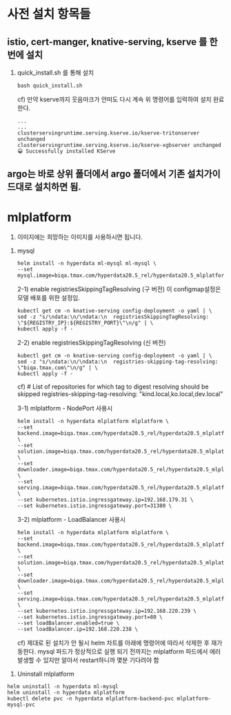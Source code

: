 # 사전 설치 항목들
## istio, cert-manger, knative-serving, kserve 를 한번에 설치

1. quick_install.sh 를 통해 설치
   ```
   bash quick_install.sh
   ```
   cf) 만약 kserve까지 웃음마크가 안떠도 다시 계속 위 명령어를 입력하여 설치 완료한다.
   ```
   ...
   ...
   clusterservingruntime.serving.kserve.io/kserve-tritonserver unchanged
   clusterservingruntime.serving.kserve.io/kserve-xgbserver unchanged
   😀 Successfully installed KServe
   ```

## argo는 바로 상위 폴더에서 argo 폴더에서 기존 설치가이드대로 설치하면 됨.

#
#

# mlplatform

1. 이미지에는 희망하는 이미지를 사용하시면 됩니다.

1) mysql
   ```
   helm install -n hyperdata ml-mysql ml-mysql \
   --set mysql.image=biqa.tmax.com/hyperdata20.5_rel/hyperdata20.5_mlplatform/mysql:20230623_v1
   ```

   2-1) enable registriesSkippingTagResolving (구 버전) 이 configmap설정은 모델 배포를 위한 설정임.
   ```
   kubectl get cm -n knative-serving config-deployment -o yaml | \
   sed -z "s/\ndata:\n/\ndata:\n  registriesSkippingTagResolving: \"${REGISTRY_IP}:${REGISTRY_PORT}\"\n/g" | \
   kubectl apply -f -
   ```

   2-2) enable registriesSkippingTagResolving (신 버전)
   ```
   kubectl get cm -n knative-serving config-deployment -o yaml | \
   sed -z "s/\ndata:\n/\ndata:\n  registries-skipping-tag-resolving: \"biqa.tmax.com\"\n/g" | \
   kubectl apply -f -
   ```
      cf) # List of repositories for which tag to digest resolving should be skipped
            registries-skipping-tag-resolving: "kind.local,ko.local,dev.local"
   

   3-1) mlplatform - NodePort 사용시
   ```
   helm install -n hyperdata mlplatform mlplatform \
   --set backend.image=biqa.tmax.com/hyperdata20.5_rel/hyperdata20.5_mlplatform/backend:20230623_v1 \
   --set solution.image=biqa.tmax.com/hyperdata20.5_rel/hyperdata20.5_mlplatform/agent:20230623_v1 \
   --set downloader.image=biqa.tmax.com/hyperdata20.5_rel/hyperdata20.5_mlplatform/downloader:20230623_v1 \
   --set serving.image=biqa.tmax.com/hyperdata20.5_rel/hyperdata20.5_mlplatform/kserve:20230704_v1 \
   --set kubernetes.istio.ingressgateway.ip=192.168.179.31 \
   --set kubernetes.istio.ingressgateway.port=31380 \
   ```
   
   3-2) mlplatform - LoadBalancer 사용시
   ```
   helm install -n hyperdata mlplatform mlplatform \
   --set backend.image=biqa.tmax.com/hyperdata20.5_rel/hyperdata20.5_mlplatform/backend:20230623_v1 \
   --set solution.image=biqa.tmax.com/hyperdata20.5_rel/hyperdata20.5_mlplatform/agent:20230623_v1 \
   --set downloader.image=biqa.tmax.com/hyperdata20.5_rel/hyperdata20.5_mlplatform/downloader:20230623_v1 \
   --set serving.image=biqa.tmax.com/hyperdata20.5_rel/hyperdata20.5_mlplatform/kserve:20230704_v1 \
   --set kubernetes.istio.ingressgateway.ip=192.168.220.239 \
   --set kubernetes.istio.ingressgateway.port=80 \
   --set loadBalancer.enabled=true \
   --set loadBalancer.ip=192.168.220.238 \ 
   ```
   cf) 제대로 된 설치가 안 될시 helm 차트를 아래에 명령어에 따라서 삭제한 후 재가동한다.
   mysql 파드가 정상적으로 실행 되기 전까지는 mlplatform 파드에서 에러 발생할 수 있지만 알아서 restart하니까 몇분 기다려야 함 

1.  Uninstall mlplatform
```
helm uninstall -n hyperdata ml-mysql
helm uninstall -n hyperdata mlplatform
kubectl delete pvc -n hyperdata mlplatform-backend-pvc mlplatform-mysql-pvc
```
